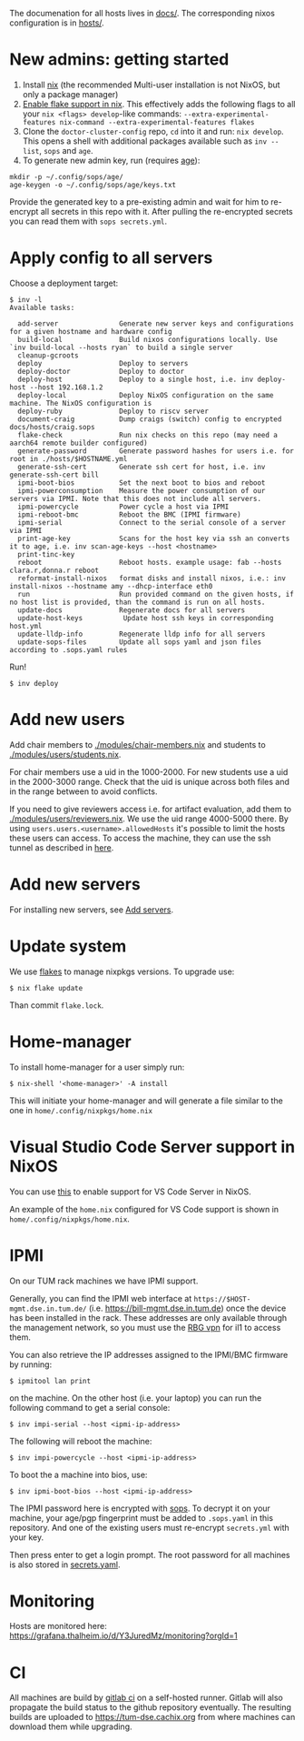The documenation for all hosts lives in [docs/](docs/). 
The corresponding nixos configuration is in [hosts/](hosts/). 

# New admins: getting started

1. Install [nix](https://nixos.org/download.html#download-nix) (the recommended Multi-user installation is not NixOS, but only a package manager)
2. [Enable flake support in nix](https://nixos.wiki/wiki/Flakes#Permanent). This effectively adds the following flags to all your `nix <flags> develop`-like commands: `--extra-experimental-features nix-command --extra-experimental-features flakes`
3. Clone the `doctor-cluster-config` repo, `cd` into it and run: `nix develop`. This opens a shell with additional packages available such as `inv --list`, `sops` and `age`.
4. To generate new admin key, run (requires [age](https://github.com/FiloSottile/age)):
```
mkdir -p ~/.config/sops/age/
age-keygen -o ~/.config/sops/age/keys.txt
```
Provide the generated key to a pre-existing admin and wait for him to re-encrypt all secrets in this repo with it. After pulling the re-encrypted secrets you can read them with `sops secrets.yml`.


# Apply config to all servers

Choose a deployment target:


``` console
$ inv -l
Available tasks:

  add-server               Generate new server keys and configurations for a given hostname and hardware config
  build-local              Build nixos configurations locally. Use `inv build-local --hosts ryan` to build a single server
  cleanup-gcroots
  deploy                   Deploy to servers
  deploy-doctor            Deploy to doctor
  deploy-host              Deploy to a single host, i.e. inv deploy-host --host 192.168.1.2
  deploy-local             Deploy NixOS configuration on the same machine. The NixOS configuration is
  deploy-ruby              Deploy to riscv server
  document-craig           Dump craigs (switch) config to encrypted docs/hosts/craig.sops
  flake-check              Run nix checks on this repo (may need a aarch64 remote builder configured)
  generate-password        Generate password hashes for users i.e. for root in ./hosts/$HOSTNAME.yml
  generate-ssh-cert        Generate ssh cert for host, i.e. inv generate-ssh-cert bill
  ipmi-boot-bios           Set the next boot to bios and reboot
  ipmi-powerconsumption    Measure the power consumption of our servers via IPMI. Note that this does not include all servers.
  ipmi-powercycle          Power cycle a host via IPMI
  ipmi-reboot-bmc          Reboot the BMC (IPMI firmware)
  ipmi-serial              Connect to the serial console of a server via IPMI
  print-age-key            Scans for the host key via ssh an converts it to age, i.e. inv scan-age-keys --host <hostname>
  print-tinc-key
  reboot                   Reboot hosts. example usage: fab --hosts clara.r,donna.r reboot
  reformat-install-nixos   format disks and install nixos, i.e.: inv install-nixos --hostname amy --dhcp-interface eth0
  run                      Run provided command on the given hosts, if no host list is provided, than the command is run on all hosts.
  update-docs              Regenerate docs for all servers
  update-host-keys          Update host ssh keys in corresponding host.yml
  update-lldp-info         Regenerate lldp info for all servers
  update-sops-files        Update all sops yaml and json files according to .sops.yaml rules
```

Run!

``` console
$ inv deploy
```

# Add new users

Add chair members to [./modules/chair-members.nix](./modules/users/chair-members.nix) and students to [./modules/users/students.nix](./modules/users/students.nix).

For chair members use a uid in the 1000-2000. For new students use a uid in the
2000-3000 range. Check that the uid is unique across both files and in the
range between to avoid conflicts.

If you need to give reviewers access i.e. for artifact evaluation, add them to
[./modules/users/reviewers.nix](./modules/users/reviewers.nix).  We use the
uid range 4000-5000 there. By using `users.users.<username>.allowedHosts` it's
possible to limit the hosts these users can access. To access the machine, they
can use the ssh tunnel as described in
[here](./docs/hosts#accessing-the-server).

# Add new servers

For installing new servers, see [Add servers](docs/ADD_SERVER.md).

# Update system

We use [flakes](https://nixos.wiki/wiki/Flakes) to manage 
nixpkgs versions. To upgrade use:

``` console
$ nix flake update
```

Than commit `flake.lock`.

# Home-manager

To install home-manager for a user simply run:

``` console
$ nix-shell '<home-manager>' -A install
```

This will initiate your home-manager and will generate a file similar to the one in ```home/.config/nixpkgs/home.nix```

# Visual Studio Code Server support in NixOS

You can use [this](https://github.com/msteen/nixos-vscode-server) to enable support for VS Code Server in NixOS.

An example of the ```home.nix``` configured for VS Code support is shown in ```home/.config/nixpkgs/home.nix```.


# IPMI

On our TUM rack machines we have IPMI support.

Generally, you can find the IPMI web interface at
`https://$HOST-mgmt.dse.in.tum.de/` (i.e. https://bill-mgmt.dse.in.tum.de)
once the device has been installed in the rack.  These addresses are only
available through the management network, so you must use the [RBG
vpn](https://vpn.rbg.tum.de/) for il1 to access them.

You can also retrieve the IP addresses assigned to the IPMI/BMC firmware by
running:

```console
$ ipmitool lan print
```

on the machine. On the other host (i.e. your laptop) you can run the following command to get a serial console:

```console
$ inv impi-serial --host <ipmi-ip-address>
```

The following will reboot the machine:

```console
$ inv impi-powercycle --host <ipmi-ip-address>
```

To boot the a machine into bios, use:

```console
$ inv ipmi-boot-bios --host <ipmi-ip-address>
```

The IPMI password here is encrypted with
[sops](https://github.com/mozilla/sops). To decrypt it on your machine, your
age/pgp fingerprint must be added to `.sops.yaml` in this repository. And one of
the existing users must re-encrypt `secrets.yml` with your key. 

Then press enter to get a login prompt. The root password for all machines is
also stored in [secrets.yaml]().

# Monitoring

Hosts are monitored here: https://grafana.thalheim.io/d/Y3JuredMz/monitoring?orgId=1

# CI

All machines are build by [gitlab ci](https://gitlab.com/TUM-DSE/doctor-cluster-config/-/pipelines) on a
self-hosted runner. Gitlab will also propagate the build status to the github repository eventually. 
The resulting builds are uploaded to https://tum-dse.cachix.org from where
machines can download them while upgrading.
